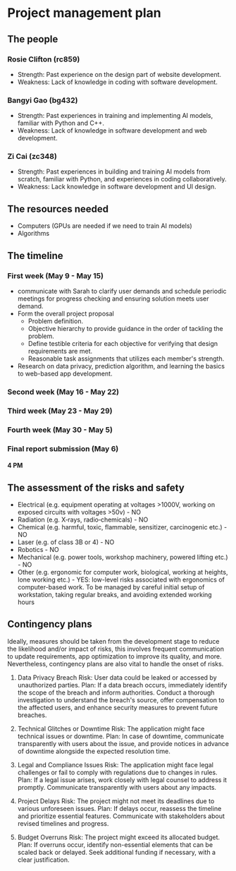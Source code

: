 # Project management plan


## The people

### Rosie Clifton (rc859) 
- Strength: Past experience on the design part of website development.
- Weakness: Lack of knowledge in coding with software development.

### Bangyi Gao (bg432)
- Strength: Past experiences in training and implementing AI models, familiar with Python and C++. 
- Weakness: Lack of knowledge in software development and web development.

### Zi Cai (zc348)
- Strength: Past experiences in building and training AI models from scratch, familiar with Python, and experiences in coding collaboratively.
- Weakness: Lack knowledge in software development and UI design.


## The resources needed

- Computers (GPUs are needed if we need to train AI models)
- Algorithms


## The timeline

### First week (May 9 - May 15)
- communicate with Sarah to clarify user demands and schedule periodic meetings for progress checking and ensuring solution meets user demand.
- Form the overall project proposal
  - Problem definition.
  - Objective hierarchy to provide guidance in the order of tackling the problem.
  - Define testible criteria for each objective for verifying that design requirements are met.
  - Reasonable task assignments that utilizes each member's strength.
- Research on data privacy, prediction algorithm, and learning the basics to web-based app development.

### Second week (May 16 - May 22)
#### 

### Third week (May 23 - May 29)
####

### Fourth week (May 30 - May 5)
####

### Final report submission (May 6)
#### 4 PM

## The assessment of the risks and safety

- Electrical (e.g. equipment operating at voltages >1000V, working on exposed circuits with voltages >50v) - NO
- Radiation (e.g. X‐rays, radio‐chemicals) - NO
- Chemical (e.g. harmful, toxic, flammable, sensitizer, carcinogenic etc.) - NO
- Laser (e.g. of class 3B or 4) - NO
- Robotics - NO
- Mechanical (e.g. power tools, workshop machinery, powered lifting etc.) - NO
- Other (e.g. ergonomic for computer work, biological, working at heights, lone working etc.) - YES: low-level risks associated with ergonomics of computer-based work. To be managed by careful initial setup of workstation, taking regular breaks, and avoiding extended working hours


## Contingency plans

Ideally, measures should be taken from the development stage to reduce the likelihood and/or impact of risks, this involves frequent communication to update requirements, app optimization to improve its quality, and more. Nevertheless, contingency plans are also vital to handle the onset of risks.

1. Data Privacy Breach
Risk: User data could be leaked or accessed by unauthorized parties.
Plan: If a data breach occurs, immediately identify the scope of the breach and inform authorities. Conduct a thorough investigation to understand the breach's source, offer compensation to the affected users, and enhance security measures to prevent future breaches.

2. Technical Glitches or Downtime
Risk: The application might face technical issues or downtime.
Plan: In case of downtime, communicate transparently with users about the issue, and provide notices in advance of downtime alongside the expected resolution time.

3. Legal and Compliance Issues
Risk: The application might face legal challenges or fail to comply with regulations due to changes in rules.
Plan: If a legal issue arises, work closely with legal counsel to address it promptly. Communicate transparently with users about any impacts.

4. Project Delays
Risk: The project might not meet its deadlines due to various unforeseen issues.
Plan: If delays occur, reassess the timeline and prioritize essential features. Communicate with stakeholders about revised timelines and progress.

5. Budget Overruns
Risk: The project might exceed its allocated budget.
Plan: If overruns occur, identify non-essential elements that can be scaled back or delayed. Seek additional funding if necessary, with a clear justification.
